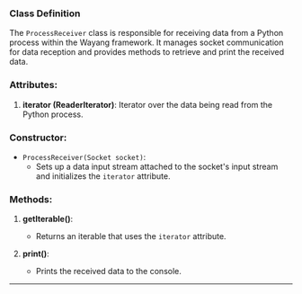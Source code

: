 <!--
  Licensed to the Apache Software Foundation (ASF) under one or more
  contributor license agreements.  See the NOTICE file distributed with
  this work for additional information regarding copyright ownership.
  The ASF licenses this file to You under the Apache License, Version 2.0
  (the "License"); you may not use this file except in compliance with
  the License.  You may obtain a copy of the License at

      http://www.apache.org/licenses/LICENSE-2.0

  Unless required by applicable law or agreed to in writing, software
  distributed under the License is distributed on an "AS IS" BASIS,
  WITHOUT WARRANTIES OR CONDITIONS OF ANY KIND, either express or implied.
  See the License for the specific language governing permissions and
  limitations under the License.
-->
### Class Definition
The `ProcessReceiver` class is responsible for receiving data from a Python process within the Wayang framework. It manages socket communication for data reception and provides methods to retrieve and print the received data.

### Attributes:
1. **iterator (ReaderIterator<Output>)**: Iterator over the data being read from the Python process.

### Constructor:
- `ProcessReceiver(Socket socket)`:
  - Sets up a data input stream attached to the socket's input stream and initializes the `iterator` attribute.

### Methods:
1. **getIterable()**:
   - Returns an iterable that uses the `iterator` attribute.
  
2. **print()**:
   - Prints the received data to the console.

---

